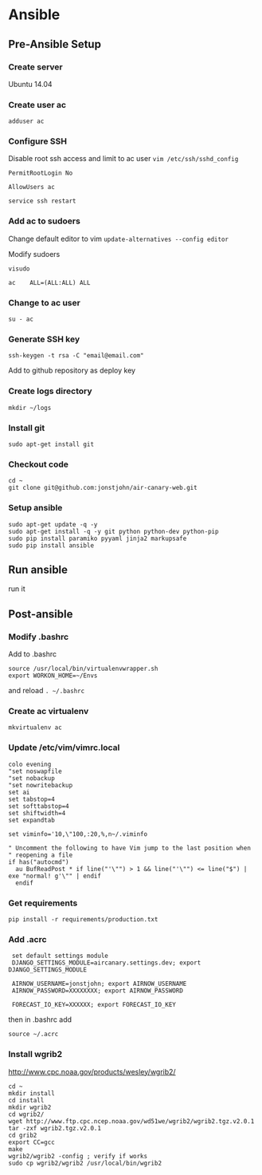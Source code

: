 # Ansible

## Pre-Ansible Setup

### Create server
Ubuntu 14.04

### Create user ac
`adduser ac`

### Configure SSH
Disable root ssh access and limit to ac user
`vim /etc/ssh/sshd_config`

`PermitRootLogin No`

`AllowUsers ac`

`service ssh restart`

### Add ac to sudoers
Change default editor to vim
`update-alternatives --config editor`

Modify sudoers

`visudo`

`ac    ALL=(ALL:ALL) ALL`

### Change to ac user

`su - ac`

### Generate SSH key

`ssh-keygen -t rsa -C "email@email.com"`

Add to github repository as deploy key

### Create logs directory

    mkdir ~/logs
    
### Install git

`sudo apt-get install git`
    
### Checkout code

    cd ~
    git clone git@github.com:jonstjohn/air-canary-web.git
    
### Setup ansible

    sudo apt-get update -q -y
    sudo apt-get install -q -y git python python-dev python-pip
    sudo pip install paramiko pyyaml jinja2 markupsafe
    sudo pip install ansible
    
## Run ansible

run it

## Post-ansible

### Modify .bashrc
Add to .bashrc

    source /usr/local/bin/virtualenvwrapper.sh
    export WORKON_HOME=~/Envs

and reload `. ~/.bashrc`

### Create ac virtualenv

`mkvirtualenv ac`

### Update /etc/vim/vimrc.local

    colo evening
    "set noswapfile
    "set nobackup
    "set nowritebackup
    set ai
    set tabstop=4
    set softtabstop=4
    set shiftwidth=4
    set expandtab

    set viminfo='10,\"100,:20,%,n~/.viminfo

    " Uncomment the following to have Vim jump to the last position when
    " reopening a file
    if has("autocmd")
      au BufReadPost * if line("'\"") > 1 && line("'\"") <= line("$") | exe "normal! g'\"" | endif
      endif

### Get requirements

    pip install -r requirements/production.txt

### Add .acrc

     set default settings module
     DJANGO_SETTINGS_MODULE=aircanary.settings.dev; export DJANGO_SETTINGS_MODULE

     AIRNOW_USERNAME=jonstjohn; export AIRNOW_USERNAME
     AIRNOW_PASSWORD=XXXXXXXX; export AIRNOW_PASSWORD

     FORECAST_IO_KEY=XXXXXX; export FORECAST_IO_KEY

then in .bashrc add

    source ~/.acrc

### Install wgrib2

http://www.cpc.noaa.gov/products/wesley/wgrib2/

    cd ~
    mkdir install
    cd install
    mkdir wgrib2
    cd wgrib2/
    wget http://www.ftp.cpc.ncep.noaa.gov/wd51we/wgrib2/wgrib2.tgz.v2.0.1
    tar -zxf wgrib2.tgz.v2.0.1
    cd grib2
    export CC=gcc
    make
    wgrib2/wgrib2 -config ; verify if works
    sudo cp wgrib2/wgrib2 /usr/local/bin/wgrib2

